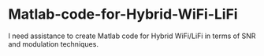 # Matlab-code-for-Hybrid-WiFi-LiFi
I need assistance to create Matlab code for Hybrid WiFi/LiFi in terms of SNR and modulation techniques.

